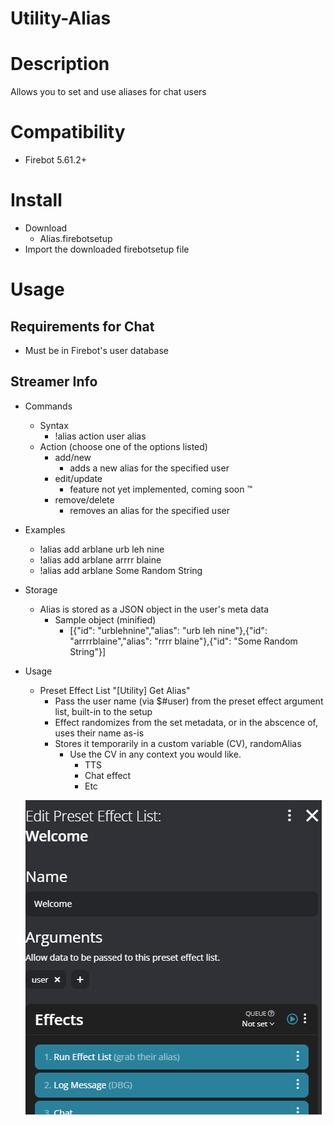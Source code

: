 # Utility-Alias

# Description
 Allows you to set and use aliases for chat users

# Compatibility
- Firebot 5.61.2+

# Install
+ Download
  + Alias.firebotsetup
+ Import the downloaded firebotsetup file

# Usage

## Requirements for Chat
+ Must be in Firebot's user database

## Streamer Info
+ Commands
    + Syntax
        + !alias action user alias
    + Action (choose one of the options listed)
        + add/new 
            + adds a new alias for the specified user
        + edit/update
            + feature not yet implemented, coming soon :tm:
        + remove/delete
            + removes an alias for the specified user
+ Examples
    + !alias add arblane urb leh nine
    + !alias add arblane arrrr blaine
    + !alias add arblane Some Random String
+ Storage
    + Alias is stored as a JSON object in the user's meta data
        + Sample object (minified)
            + [{"id": "urblehnine","alias": "urb leh nine"},{"id": "arrrrblaine","alias": "rrrr blaine"},{"id": "Some Random String"}]
+ Usage
    + Preset Effect List "[Utility] Get Alias"
        + Pass the user name (via $#user) from the preset effect argument list, built-in to the setup
        + Effect randomizes from the set metadata, or in the abscence of, uses their name as-is
        + Stores it temporarily in a custom variable (CV), randomAlias
            + Use the CV in any context you would like.
                + TTS
                + Chat effect
                + Etc
  
  ![alt text](image.png)      

